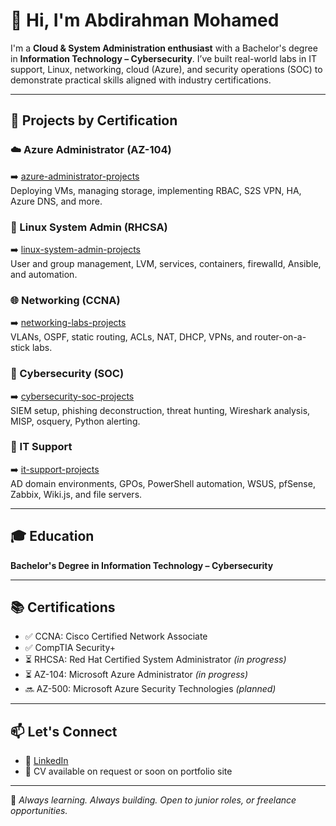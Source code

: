 # 👋 Hi, I'm Abdirahman Mohamed

I'm a **Cloud & System Administration enthusiast** with a Bachelor's degree in **Information Technology – Cybersecurity**. I’ve built real-world labs in IT support, Linux, networking, cloud (Azure), and security operations (SOC) to demonstrate practical skills aligned with industry certifications.

---

## 🔧 Projects by Certification

### ☁️ Azure Administrator (AZ-104)
➡️ [azure-administrator-projects](https://github.com/Abdirahman1197/azure-administrator-projects)  
Deploying VMs, managing storage, implementing RBAC, S2S VPN, HA, Azure DNS, and more.

### 🐧 Linux System Admin (RHCSA)
➡️ [linux-system-admin-projects](https://github.com/Abdirahman1197/linux-system-admin-projects)  
User and group management, LVM, services, containers, firewalld, Ansible, and automation.

### 🌐 Networking (CCNA)
➡️ [networking-labs-projects](https://github.com/Abdirahman1197/networking-labs-projects)  
VLANs, OSPF, static routing, ACLs, NAT, DHCP, VPNs, and router-on-a-stick labs.

### 🔐 Cybersecurity (SOC)
➡️ [cybersecurity-soc-projects](https://github.com/Abdirahman1197/cybersecurity-soc-projects)  
SIEM setup, phishing deconstruction, threat hunting, Wireshark analysis, MISP, osquery, Python alerting.

### 🧰 IT Support
➡️ [it-support-projects](https://github.com/Abdirahman1197/it-support-projects)  
AD domain environments, GPOs, PowerShell automation, WSUS, pfSense, Zabbix, Wiki.js, and file servers.

---

## 🎓 Education
**Bachelor's Degree in Information Technology – Cybersecurity**

---

## 📚 Certifications

- ✅ CCNA: Cisco Certified Network Associate  
- ✅ CompTIA Security+  
- ⏳ RHCSA: Red Hat Certified System Administrator *(in progress)*  
- ⏳ AZ-104: Microsoft Azure Administrator *(in progress)*  
- 🔜 AZ-500: Microsoft Azure Security Technologies *(planned)*

---

## 📫 Let's Connect

- 🔗 [LinkedIn](https://www.linkedin.com/in/abdirahman-a-mohamed-771532292/)
- 💼 CV available on request or soon on portfolio site

---

🚀 *Always learning. Always building. Open to junior roles, or freelance opportunities.*
